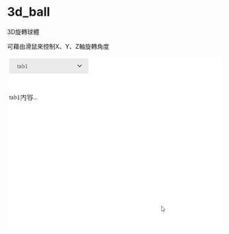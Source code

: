 # 3d_ball  
3D旋轉球體  

可藉由滑鼠來控制X、Y、Z軸旋轉角度

![image](https://raw.githubusercontent.com/justin000abc/tab/master/img/tab3.gif)
